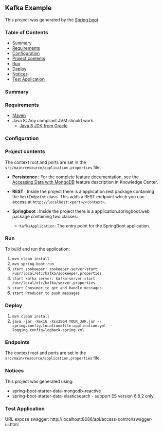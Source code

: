 ## Kafka Example
This project was generated by the [Spring boot](https://spring.io/projects/spring-boot)

### Table of Contents
* [Summary](#summary)
* [Requirements](#requirements)
* [Configuration](#configuration)
* [Project contents](#project-contents)
* [Run](#run)
* [Deploy](#deploy)
* [Notices](#notices)
* [Test Application](#Test-Application)

### Summary


### Requirements
* [Maven](https://maven.apache.org/install.html)
* Java 8: Any compliant JVM should work.
  * [Java 8 JDK from Oracle](http://www.oracle.com/technetwork/java/javase/downloads/index.html)

### Configuration

### Project contents
The context root and ports are set in the `src/main/resource/application.properties` file.  

* **Persistence** : For the complete feature documentation, see the [Accessing Data with MongoDB](https://spring.io/guides/gs/accessing-data-mongodb/) feature description in Knowledge Center. 

* **REST** : Inside the project there is a application.rest package containing the `RestEndpoint` class. This adds a REST endpoint which you can access at `http://localhost:<port>/<context>`.

* **Springboot** : Inside the project there is a application.springboot.web package containing two classes:
    * `KafkaApplication`: The entry point for the SpringBoot application.
  
### Run

To build and run the application:
1. `mvn clean install`
2. `mvn spring-boot:run`
3. `start zookeeper: zookeeper-server-start /usr/local/etc/kafka/zookeeper.properties`
4. `start kafka server: kafka-server-start /usr/local/etc/kafka/server.properties`
5. `start Consumer to get and handle messages`
6. `start Producer to push messages`

### Deploy
1. `mvn clean install`
2. `java -jar -Xmx1G -Xss256M YOUR_JAR.jar --spring.config.location=file:application.yml --logging.config=logback-spring.xml`

### Endpoints

The context root and ports are set in the `src/main/resource/application.properties` file.

### Notices

This project was generated using:
* spring-boot-starter-data-mongodb-reactive
* spring-boot-starter-data-elasticsearch - support ES version 6.8.2 only.

### Test Application
URL expose swagger: http://localhost:8086/api/access-control/swagger-ui.html
